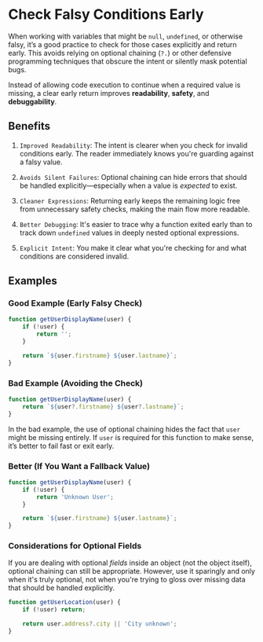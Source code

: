 # Check Falsy Conditions Early

When working with variables that might be `null`, `undefined`, or otherwise falsy, it’s a good practice to check for those cases explicitly and return early. This avoids relying on optional chaining (`?.`) or other defensive programming techniques that obscure the intent or silently mask potential bugs.

Instead of allowing code execution to continue when a required value is missing, a clear early return improves **readability**, **safety**, and **debuggability**.

## Benefits

1. `Improved Readability`: The intent is clearer when you check for invalid conditions early. The reader immediately knows you're guarding against a falsy value.

2. `Avoids Silent Failures`: Optional chaining can hide errors that should be handled explicitly—especially when a value is _expected_ to exist.

3. `Cleaner Expressions`: Returning early keeps the remaining logic free from unnecessary safety checks, making the main flow more readable.

4. `Better Debugging`: It's easier to trace why a function exited early than to track down `undefined` values in deeply nested optional expressions.

5. `Explicit Intent`: You make it clear what you're checking for and what conditions are considered invalid.

## Examples

### Good Example (Early Falsy Check)

```js
function getUserDisplayName(user) {
    if (!user) {
        return '';
    }

    return `${user.firstname} ${user.lastname}`;
}
```

### Bad Example (Avoiding the Check)

```js
function getUserDisplayName(user) {
    return `${user?.firstname} ${user?.lastname}`;
}
```

In the bad example, the use of optional chaining hides the fact that `user` might be missing entirely. If `user` is required for this function to make sense, it’s better to fail fast or exit early.

### Better (If You Want a Fallback Value)

```js
function getUserDisplayName(user) {
    if (!user) {
        return 'Unknown User';
    }

    return `${user.firstname} ${user.lastname}`;
}
```

### Considerations for Optional Fields

If you are dealing with optional _fields_ inside an object (not the object itself), optional chaining can still be appropriate. However, use it sparingly and only when it's truly optional, not when you're trying to gloss over missing data that should be handled explicitly.

```js
function getUserLocation(user) {
    if (!user) return;

    return user.address?.city || 'City unknown';
}
```

